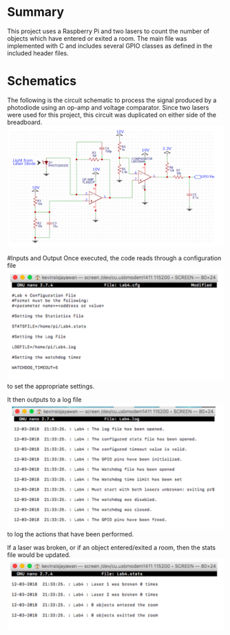 # Summary
This project uses a Raspberry Pi and two lasers to count the number of objects which have entered or exited a room. The main file was implemented with C and includes several GPIO classes as defined in the included header files.

# Schematics
The following is the circuit schematic to process the signal produced by a photodiode using an op-amp and voltage comparator. Since two lasers were used for this project, this circuit was duplicated on either side of the breadboard.
![Circuit Schematic](images/schematic.jpg) 

#Inputs and Output
Once executed, the code reads through a configuration file
![Sample Config File](images/config.jpg)
to set the appropriate settings.

It then outputs to a log file
![Sample Log File](images/log.jpg)
to log the actions that have been performed.

If a laser was broken, or if an object entered/exited a room, then the stats file would be updated.
![Sample Stats File](images/stats.jpg)
